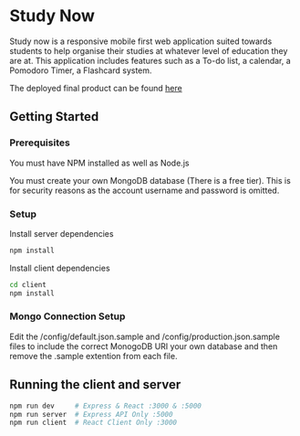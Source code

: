 # Study Now

Study now is a responsive mobile first web application suited towards students to help organise their studies at whatever level of education they are at. This application includes features such as a To-do list, a calendar, a Pomodoro Timer, a Flashcard system.

The deployed final product can be found [here](https://blooming-savannah-59517.herokuapp.com/)

## Getting Started

### Prerequisites

You must have NPM installed as well as Node.js

You must create your own MongoDB database (There is a free tier). This is for security reasons as the account username and password is omitted.
### Setup

Install server dependencies
```bash
npm install
```

Install client dependencies
```bash
cd client
npm install
```

### Mongo Connection Setup

Edit the /config/default.json.sample and /config/production.json.sample files to include the correct MonogoDB URI your own database and then remove the .sample extention from each file.

## Running the client and server

```bash
npm run dev     # Express & React :3000 & :5000
npm run server  # Express API Only :5000
npm run client  # React Client Only :3000
```
